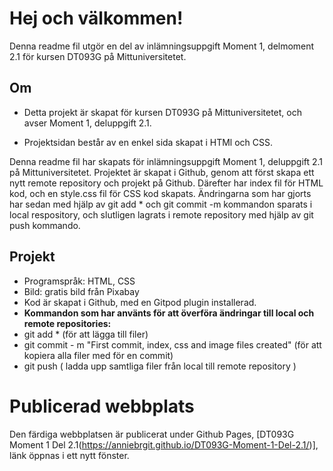 # Hej och välkommen!

Denna readme fil utgör en del av inlämningsuppgift Moment 1, delmoment 2.1 för kursen DT093G på Mittuniversitetet. 

## Om

-	Detta projekt är skapat för kursen DT093G på Mittuniversitetet, och avser Moment 1, deluppgift 2.1.

-	Projektsidan består av en enkel sida skapat i HTMl och CSS.

Denna readme fil har skapats för inlämningsuppgift Moment 1, deluppgift 2.1 på Mittuniversitetet. Projektet är skapat i Github, genom att först skapa ett nytt remote repository och projekt på Github. Därefter har index fil för HTML kod, och en style.css fil för CSS kod skapats. Ändringarna som har gjorts har sedan med hjälp av git add * och git commit -m kommandon sparats i local respository, och slutligen lagrats i remote repository med hjälp av git push kommando. 


## Projekt

-	Programspråk: HTML, CSS
-   Bild: gratis bild från Pixabay
-   Kod är skapat i Github, med en Gitpod plugin installerad. 
-   **Kommandon som har använts för att överföra ändringar till local och remote repositories:**
-   git add *  (för att lägga till filer)
-   git commit - m "First commit, index, css and image files created" (för att kopiera alla filer med för en commit)
-   git push ( ladda upp samtliga filer från local till remote repository )

# Publicerad webbplats

Den färdiga webbplatsen är publicerat under Github Pages, [DT093G Moment 1 Del 2.1(https://anniebrgit.github.io/DT093G-Moment-1-Del-2.1/)], länk öppnas i ett nytt fönster. 